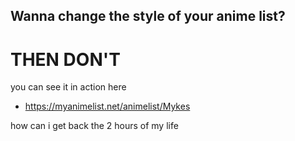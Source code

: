## Wanna change the style of your anime list?
# THEN DON'T
you can see it in action here
* https://myanimelist.net/animelist/Mykes

how can i get back the 2 hours of my life

